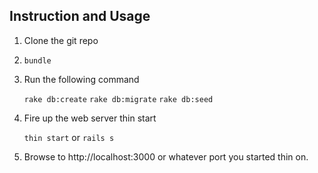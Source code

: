 Instruction and Usage
---------------------

1. Clone the git repo
2. ```bundle```
3. Run the following command

    ```rake db:create```
    ```rake db:migrate```
    ```rake db:seed```

4. Fire up the web server thin start

    ```thin start``` or ```rails s```

5. Browse to http://localhost:3000 or whatever port you started thin on.



